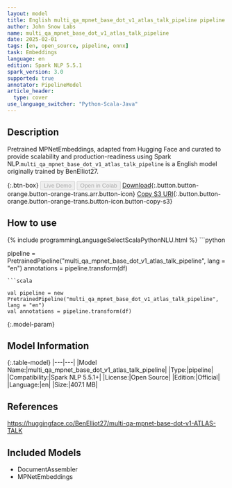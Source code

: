 ```yaml
---
layout: model
title: English multi_qa_mpnet_base_dot_v1_atlas_talk_pipeline pipeline MPNetEmbeddings from BenElliot27
author: John Snow Labs
name: multi_qa_mpnet_base_dot_v1_atlas_talk_pipeline
date: 2025-02-01
tags: [en, open_source, pipeline, onnx]
task: Embeddings
language: en
edition: Spark NLP 5.5.1
spark_version: 3.0
supported: true
annotator: PipelineModel
article_header:
  type: cover
use_language_switcher: "Python-Scala-Java"
---
```


## Description

Pretrained MPNetEmbeddings, adapted from Hugging Face and curated to provide scalability and production-readiness using Spark NLP.`multi_qa_mpnet_base_dot_v1_atlas_talk_pipeline` is a English model originally trained by BenElliot27.

{:.btn-box}
<button class="button button-orange" disabled>Live Demo</button>
<button class="button button-orange" disabled>Open in Colab</button>
[Download](https://s3.amazonaws.com/auxdata.johnsnowlabs.com/public/models/multi_qa_mpnet_base_dot_v1_atlas_talk_pipeline_en_5.5.1_3.0_1738425729002.zip){:.button.button-orange.button-orange-trans.arr.button-icon}
[Copy S3 URI](s3://auxdata.johnsnowlabs.com/public/models/multi_qa_mpnet_base_dot_v1_atlas_talk_pipeline_en_5.5.1_3.0_1738425729002.zip){:.button.button-orange.button-orange-trans.button-icon.button-copy-s3}

## How to use



<div class="tabs-box" markdown="1">
{% include programmingLanguageSelectScalaPythonNLU.html %}
```python

pipeline = PretrainedPipeline("multi_qa_mpnet_base_dot_v1_atlas_talk_pipeline", lang = "en")
annotations =  pipeline.transform(df)   

```
```scala

val pipeline = new PretrainedPipeline("multi_qa_mpnet_base_dot_v1_atlas_talk_pipeline", lang = "en")
val annotations = pipeline.transform(df)

```
</div>

{:.model-param}
## Model Information

{:.table-model}
|---|---|
|Model Name:|multi_qa_mpnet_base_dot_v1_atlas_talk_pipeline|
|Type:|pipeline|
|Compatibility:|Spark NLP 5.5.1+|
|License:|Open Source|
|Edition:|Official|
|Language:|en|
|Size:|407.1 MB|

## References

https://huggingface.co/BenElliot27/multi-qa-mpnet-base-dot-v1-ATLAS-TALK

## Included Models

- DocumentAssembler
- MPNetEmbeddings